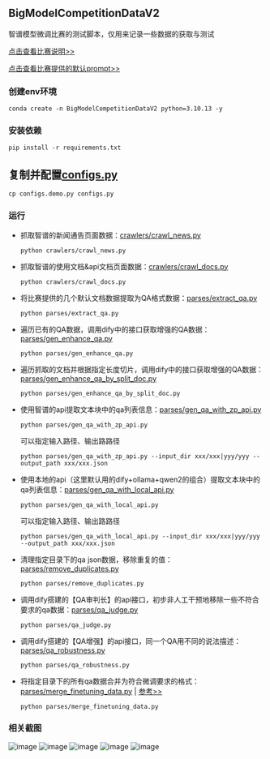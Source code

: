 ## BigModelCompetitionDataV2
智谱模型微调比赛的测试脚本，仅用来记录一些数据的获取与测试

[点击查看比赛说明>>](tips/比赛说明.md)

[点击查看比赛提供的默认prompt>>](prompts/prompt.md)

### 创建env环境
```shell
conda create -n BigModelCompetitionDataV2 python=3.10.13 -y
```

### 安装依赖
```shell
pip install -r requirements.txt
```

## 复制并配置[configs.py](configs.py)
```shell
cp configs.demo.py configs.py
```

### 运行

- 抓取智谱的新闻通告页面数据：[crawlers/crawl_news.py](crawlers/crawl_news.py)
    ```shell
    python crawlers/crawl_news.py
    ```

- 抓取智谱的使用文档&api文档页面数据：[crawlers/crawl_docs.py](crawlers/crawl_docs.py)
    ```shell
    python crawlers/crawl_docs.py
    ```

- 将比赛提供的几个默认文档数据提取为QA格式数据：[parses/extract_qa.py](parses/extract_qa.py)
    ```shell
    python parses/extract_qa.py
    ```

- 遍历已有的QA数据，调用dify中的接口获取增强的QA数据：[parses/gen_enhance_qa.py](parses/gen_enhance_qa.py)
    ```shell
    python parses/gen_enhance_qa.py
    ```

- 遍历抓取的文档并根据指定长度切片，调用dify中的接口获取增强的QA数据：[parses/gen_enhance_qa_by_split_doc.py](parses/gen_enhance_qa_by_split_doc.py)
    ```shell
    python parses/gen_enhance_qa_by_split_doc.py
    ```

- 使用智谱的api提取文本块中的qa列表信息：[parses/gen_qa_with_zp_api.py](parses/gen_qa_with_zp_api.py)
    ```shell
    python parses/gen_qa_with_zp_api.py
    ```

    可以指定输入路径、输出路路径
    ```shell
    python parses/gen_qa_with_zp_api.py --input_dir xxx/xxx|yyy/yyy --output_path xxx/xxx.json
    ```

- 使用本地的api（这里默认用的dify+ollama+qwen2的组合）提取文本块中的qa列表信息：[parses/gen_qa_with_local_api.py](parses/gen_qa_with_local_api.py)
    ```shell
    python parses/gen_qa_with_local_api.py
    ```

    可以指定输入路径、输出路路径
    ```shell
    python parses/gen_qa_with_local_api.py --input_dir xxx/xxx|yyy/yyy --output_path xxx/xxx.json
    ```

- 清理指定目录下的qa json数据，移除重复的值：[parses/remove_duplicates.py](parses/remove_duplicates.py)
    ```shell
    python parses/remove_duplicates.py 
    ```

- 调用dify搭建的【QA审判长】的api接口，初步非人工干预地移除一些不符合要求的qa数据：[parses/qa_judge.py](parses/qa_judge.py)
    ```shell
    python parses/qa_judge.py 
    ```

- 调用dify搭建的【QA增强】的api接口，同一个QA用不同的说法描述：[parses/qa_robustness.py](parses/qa_robustness.py)
    ```shell
    python parses/qa_robustness.py 
    ```

- 将指定目录下的所有qa数据合并为符合微调要求的格式：[parses/merge_finetuning_data.py](parses/merge_finetuning_data.py) | [参考>>](https://bigmodel.cn/dev/howuse/finetuning/dataset)
    ```shell
    python parses/merge_finetuning_data.py
    ```

### 相关截图
![image](https://github.com/user-attachments/assets/f292cf88-b255-4bba-992f-aa3fdcb73bb8)
![image](https://github.com/user-attachments/assets/1201ad3b-a9af-419c-aaaa-b4da1c7ae032)
![image](https://github.com/user-attachments/assets/965492dc-33ba-44f3-8a48-014345995b1f)
![image](https://github.com/user-attachments/assets/f9166fae-0cd2-45bf-9588-f5b57784078a)
![image](https://github.com/user-attachments/assets/9ee323a9-8559-4c1e-9434-550434600028)



